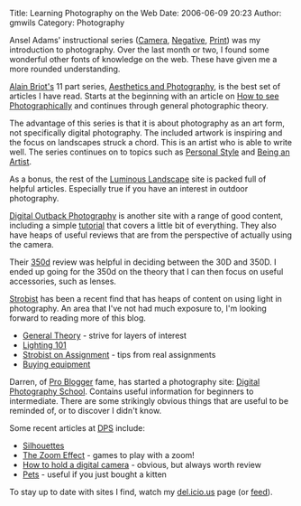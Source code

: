 Title: Learning Photography on the Web
Date: 2006-06-09 20:23
Author: gmwils
Category: Photography

Ansel Adams' instructional series ([Camera][], [Negative][], [Print][])
was my introduction to photography. Over the last month or two, I found
some wonderful other fonts of knowledge on the web. These have given me
a more rounded understanding.

[Alain Briot's][] 11 part series, [Aesthetics and Photography][], is the
best set of articles I have read. Starts at the beginning with an
article on [How to see Photographically][] and continues through general
photographic theory.

The advantage of this series is that it is about photography as an art
form, not specifically digital photography. The included artwork is
inspiring and the focus on landscapes struck a chord. This is an artist
who is able to write well. The series continues on to topics such as
[Personal Style][] and [Being an Artist][].

As a bonus, the rest of the [Luminous Landscape][] site is packed full
of helpful articles. Especially true if you have an interest in outdoor
photography.

[Digital Outback Photography][] is another site with a range of good
content, including a simple [tutorial][] that covers a little bit of
everything. They also have heaps of useful reviews that are from the
perspective of actually using the camera.

Their [350d][] review was helpful in deciding between the 30D and 350D.
I ended up going for the 350d on the theory that I can then focus on
useful accessories, such as lenses.

[Strobist][] has been a recent find that has heaps of content on using
light in photography. An area that I've not had much exposure to, I'm
looking forward to reading more of this blog.

-   [General Theory][] - strive for layers of interest
-   [Lighting 101][]
-   [Strobist on Assignment][] - tips from real assignments
-   [Buying equipment][]

Darren, of [Pro Blogger][] fame, has started a photography site:
[Digital Photography School][]. Contains useful information for
beginners to intermediate. There are some strikingly obvious things that
are useful to be reminded of, or to discover I didn't know.

Some recent articles at [DPS][Digital Photography School] include:

-   [Silhouettes][]
-   [The Zoom Effect][] - games to play with a zoom!
-   [How to hold a digital camera][] - obvious, but always worth review
-   [Pets][] - useful if you just bought a kitten

To stay up to date with sites I find, watch my [del.icio.us][]<a> page
(or </a>[feed][]).

  [Camera]: http://www.amazon.com/exec/obidos/ASIN/0821221841/pseudofish-20?creative=327641&camp=14573&link_code=as1
  [Negative]: http://www.amazon.com/exec/obidos/ASIN/0821221868/pseudofish-20?creative=327641&camp=14573&link_code=as1
  [Print]: http://www.amazon.com/exec/obidos/ASIN/0821221876/pseudofish-20?creative=327641&camp=14573&link_code=as1
  [Alain Briot's]: http://www.beautiful-landscape.com/
  [Aesthetics and Photography]: http://luminous-landscape.com/columns/briots_view.shtml
  [How to see Photographically]: http://luminous-landscape.com/columns/aesthetics-1.shtml
  [Personal Style]: http://luminous-landscape.com/columns/aesthetics9.shtml
  [Being an Artist]: http://luminous-landscape.com/columns/aesthetics10.shtml
  [Luminous Landscape]: http://luminous-landscape.com/
  [Digital Outback Photography]: http://www.outbackphoto.com/
  [tutorial]: http://www.outbackphoto.com/handbook/DigitalOutbackPhotography.html
  [350d]: http://www.outbackphoto.com/reviews/equipment/canon_350D/Canon_350D_review.html
  [Strobist]: http://strobist.blogspot.com
  [General Theory]: http://strobist.blogspot.com/2006/06/general-theory-strive-for-layers-of.html
  [Lighting 101]: http://strobist.blogspot.com/2006/03/lighting-101.html
  [Strobist on Assignment]: http://strobist.blogspot.com/2006/03/on-assignment.html
  [Buying equipment]: http://strobist.blogspot.com/2006/04/money-choices-light-or-mor_114590285884455531.html
  [Pro Blogger]: http://www.problogger.net/
  [Digital Photography School]: http://digital-photography-school.com/blog/
  [Silhouettes]: http://digital-photography-school.com/blog/how-to-photograph-silhouettes/
  [The Zoom Effect]: http://digital-photography-school.com/blog/using-the-zoom-effect/
  [How to hold a digital camera]: http://digital-photography-school.com/blog/how-to-hold-a-digital-camera/
  [Pets]: http://digital-photography-school.com/blog/how-to-photograph-pets/
  [del.icio.us]: http://del.icio.us/gmwils/photography
  [feed]: http://del.icio.us/rss/gmwils/photography
